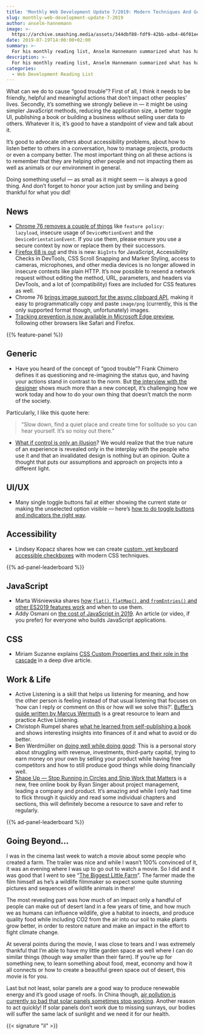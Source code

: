 ```yaml
---
title: 'Monthly Web Development Update 7/2019: Modern Techniques And Good Trouble'
slug: monthly-web-development-update-7-2019
author: anselm-hannemann
image: >-
  https://archive.smashing.media/assets/344dbf88-fdf9-42bb-adb4-46f01eedd629/fc675f15-3a10-49cf-be03-c5314e2799dd/single-toggle-2.png
date: 2019-07-19T14:00:00+02:00
summary: >-
  For his monthly reading list, Anselm Hannemann summarized what has happened in the web development world in the past few weeks. From browser news and UI/UX to privacy, tooling, work and life.
description: >-
  For his monthly reading list, Anselm Hannemann summarized what has happened in the web development world in the past few weeks. From browser news and UI/UX to privacy, tooling, work and life.
categories:
  - Web Development Reading List
---
```

What can we do to cause “good trouble”? First of all, I think it needs to be friendly, helpful and meaningful actions that don’t impact other peoples’ lives. Secondly, it’s something we strongly believe in &mdash; it might be using simpler JavaScript methods, reducing the application size, a better toggle UI, publishing a book or building a business without selling user data to others. Whatever it is, it’s good to have a standpoint of view and talk about it.

It’s good to advocate others about accessibility problems, about how to listen better to others in a conversation, how to manage projects, products or even a company better. The most important thing on all these actions is to remember that they are helping other people and not impacting them as well as animals or our environment in general.

Doing something useful &mdash; as small as it might seem &mdash; is always a good thing. And don’t forget to honor your action just by smiling and being thankful for what you did!

## News

- <a href="https://developers.google.com/web/updates/2019/06/chrome-76-deps-rems">Chrome 76 removes a couple of things</a> like <code>feature policy: lazyload</code>, insecure usage of <code>DeviceMotionEvent</code> and the <code>DeviceOrientationEvent</code>. If you use them, please ensure you use a secure context by now or replace them by their successors.
- <a href="https://hacks.mozilla.org/2019/07/firefox-68-bigints-contrast-checks-and-the-quantumbar/">Firefox 68 is out</a> and this is new: <code>BigInts</code> for JavaScript, Accessibility Checks in DevTools, CSS Scroll Snapping and Marker Styling, access to cameras, microphones, and other media devices is no longer allowed in insecure contexts like plain HTTP. It’s now possible to resend a network request without editing the method, URL, parameters, and headers via DevTools, and a lot of (compatibility) fixes are included for CSS features as well.
- Chrome 76 <a href="https://developers.google.com/web/updates/2019/07/image-support-for-async-clipboard">brings image support for the async clipboard API</a>, making it easy to programmatically copy and paste <code>image/png</code> (currently, this is the only supported format though, unfortunately) images.
- <a href="https://blogs.windows.com/msedgedev/2019/06/27/tracking-prevention-microsoft-edge-preview/">Tracking prevention is now available in Microsoft Edge preview</a>, following other browsers like Safari and Firefox.

{{% feature-panel %}}

## Generic

- Have you heard of the concept of “good trouble”? Frank Chimero defines it as questioning and re-imagining the status quo, and having your actions stand in contrast to the norm. But <a href="https://www.creativeboom.com/features/frank-chimero/">the interview with the designer</a> shows much more than a new concept, it’s challenging how we work today and how to do your own thing that doesn’t match the norm of the society.

Particularly, I like this quote here:

<blockquote>“Slow down, find a quiet place and create time for solitude so you can hear yourself. It’s so noisy out there.”
</blockquote>

- <a href="https://matthiasott.com/notes/the-illusion-of-control">What if control is only an illusion</a>? We would realize that the true nature of an experience is revealed only in the interplay with the people who use it and that an invalidated design is nothing but an opinion. Quite a thought that puts our assumptions and approach on projects into a different light.

## UI/UX

- Many single toggle buttons fail at either showing the current state or making the unselected option visible &mdash; here’s <a href="https://uxmovement.com/buttons/the-challenges-with-single-toggle-buttons/">how to do toggle buttons and indicators the right way</a>.

## Accessibility

- Lindsey Kopacz shares how we can create <a href="https://www.a11ywithlindsey.com/blog/create-custom-keyboard-accesible-checkboxes/">custom, yet keyboard accessible checkboxes</a> with modern CSS techniques.

{{% ad-panel-leaderboard %}}

## JavaScript

- Marta Wiśniewska shares <a href="https://ultimatecourses.com/blog/new-javascript-es2019-features-you-need-to-know#.XS8m6qlcMXA.twitter">how <code>flat()</code>, <code>flatMap()</code>, and <code>fromEntries()</code> and other ES2019 features work</a> and when to use them.
- Addy Osmani on <a href="https://v8.dev/blog/cost-of-javascript-2019">the cost of JavaScript in 2019</a>. An article (or video, if you prefer) for everyone who builds JavaScript applications.

## CSS

- Miriam Suzanne explains <a href="https://www.smashingmagazine.com/2019/07/css-custom-properties-cascade/">CSS Custom Properties and their role in the cascade</a> in a deep dive article.

## Work & Life

- Active Listening is a skill that helps us listening for meaning, and how the other person is feeling instead of that usual listening that focuses on ‘how can I reply or comment on this or how will we solve this?’. <a href="https://open.buffer.com/active-listening/">Buffer’s guide written by Marcus Wermuth</a> is a great resource to learn and practice Active Listening.
- Christoph Rumpel shares <a href="https://christoph-rumpel.com/2019/07/the-book-launch-that-made-want-my-old-job-back">what he learned from self-publishing a book</a> and shows interesting insights into finances of it and what to avoid or do better.
- Ben Werdmüller on <a href="https://werd.io/2019/doing-well-while-doing-good">doing well while doing good</a>: This is a personal story about struggling with revenue, investments, third-party capital, trying to earn money on your own by selling your product while having free competitors and how to still produce good things while doing financially well.
- <a href="https://basecamp.com/shapeup">Shape Up — Stop Running in Circles and Ship Work that Matters</a> is a new, free online book by Ryan Singer about project management, leading a company and product. It’s amazing and while I only had time to flick through it quickly and read some individual chapters and sections, this will definitely become a resource to save and refer to regularly.

{{% ad-panel-leaderboard %}}

## Going Beyond...

I was in the cinema last week to watch a movie about some people who created a farm. The trailer was nice and while I wasn’t 100% convinced of it, it was an evening where I was up to go out to watch a movie. So I did and it was good that I went to see “<a href="https://www.thebiggestlittlefarmmovie.com/">The Biggest Little Farm</a>”. The farmer made the film himself as he’s a wildlife filmmaker so expect some quite stunning pictures and sequences of wildlife animals in there!

The most revealing part was how much of an impact only a handful of people can make out of desert land in a few years of time, and how much we as humans can influence wildlife, give a habitat to insects, and produce quality food while including CO2 from the air into our soil to make plants grow better, in order to restore nature and make an impact in the effort to fight climate change.

At several points during the movie, I was close to tears and I was extremely thankful that I’m able to have my little garden space as well where I can do similar things (though way smaller than their farm). If you’re up for something new, to learn something about food, meat, economy and how it all connects or how to create a beautiful green space out of desert, this movie is for you.

Last but not least, solar panels are a good way to produce renewable energy and it’s good usage of roofs. In China though, <a href="https://www.fastcompany.com/90375916/chinas-air-pollution-is-so-bad-solar-panels-no-longer-work">air pollution is currently so bad that solar panels sometimes stop working</a>. Another reason to act quickly! If solar panels don’t work due to missing sunrays, our bodies will suffer the same lack of sunlight and we need it for our health.

{{< signature "il" >}}
